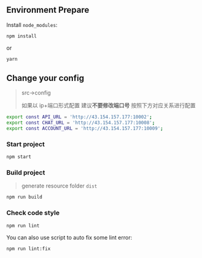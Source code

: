 ## Environment Prepare

Install `node_modules`:

```bash
npm install
```

or

```bash
yarn
```

## Change your config

> src->config
>
> 如果以 ip+端口形式配置 建议**不要修改端口号** 按照下方对应关系进行配置

```bash
export const API_URL = 'http://43.154.157.177:10002';
export const CHAT_URL = 'http://43.154.157.177:10008';
export const ACCOUNT_URL = 'http://43.154.157.177:10009';
```

### Start project

```bash
npm start
```

### Build project

> generate resource folder `dist`

```bash
npm run build
```

### Check code style

```bash
npm run lint
```

You can also use script to auto fix some lint error:

```bash
npm run lint:fix
```
